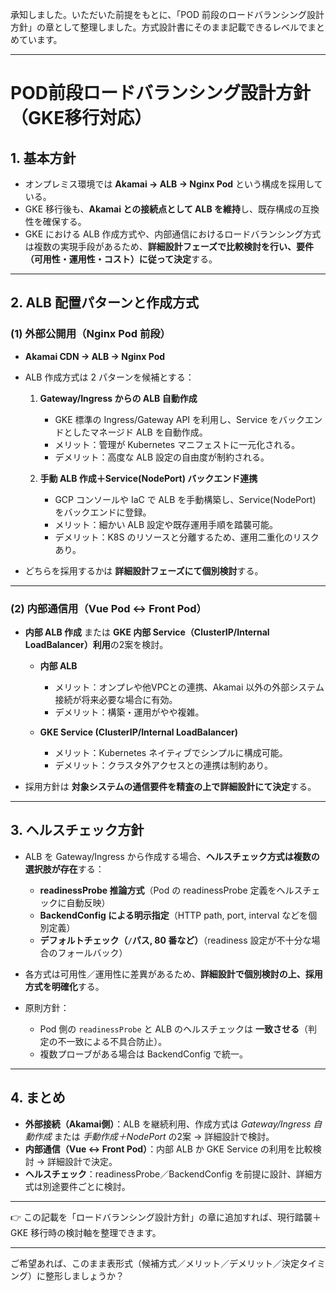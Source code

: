 承知しました。いただいた前提をもとに、「POD 前段のロードバランシング設計方針」の章として整理しました。方式設計書にそのまま記載できるレベルでまとめています。

---

# POD前段ロードバランシング設計方針（GKE移行対応）

## 1. 基本方針

* オンプレミス環境では **Akamai → ALB → Nginx Pod** という構成を採用している。
* GKE 移行後も、**Akamai との接続点として ALB を維持**し、既存構成の互換性を確保する。
* GKE における ALB 作成方式や、内部通信におけるロードバランシング方式は複数の実現手段があるため、**詳細設計フェーズで比較検討を行い、要件（可用性・運用性・コスト）に従って決定**する。

---

## 2. ALB 配置パターンと作成方式

### (1) 外部公開用（Nginx Pod 前段）

* **Akamai CDN → ALB → Nginx Pod**
* ALB 作成方式は 2 パターンを候補とする：

  1. **Gateway/Ingress からの ALB 自動作成**

     * GKE 標準の Ingress/Gateway API を利用し、Service をバックエンドとしたマネージド ALB を自動作成。
     * メリット：管理が Kubernetes マニフェストに一元化される。
     * デメリット：高度な ALB 設定の自由度が制約される。
  2. **手動 ALB 作成＋Service(NodePort) バックエンド連携**

     * GCP コンソールや IaC で ALB を手動構築し、Service(NodePort) をバックエンドに登録。
     * メリット：細かい ALB 設定や既存運用手順を踏襲可能。
     * デメリット：K8S のリソースと分離するため、運用二重化のリスクあり。
* どちらを採用するかは **詳細設計フェーズにて個別検討**する。

---

### (2) 内部通信用（Vue Pod ↔ Front Pod）

* **内部 ALB 作成** または **GKE 内部 Service（ClusterIP/Internal LoadBalancer）利用**の2案を検討。

  * **内部 ALB**

    * メリット：オンプレや他VPCとの連携、Akamai 以外の外部システム接続が将来必要な場合に有効。
    * デメリット：構築・運用がやや複雑。
  * **GKE Service (ClusterIP/Internal LoadBalancer)**

    * メリット：Kubernetes ネイティブでシンプルに構成可能。
    * デメリット：クラスタ外アクセスとの連携は制約あり。
* 採用方針は **対象システムの通信要件を精査の上で詳細設計にて決定**する。

---

## 3. ヘルスチェック方針

* ALB を Gateway/Ingress から作成する場合、**ヘルスチェック方式は複数の選択肢が存在**する：

  * **readinessProbe 推論方式**（Pod の readinessProbe 定義をヘルスチェックに自動反映）
  * **BackendConfig による明示指定**（HTTP path, port, interval などを個別定義）
  * **デフォルトチェック（`/`パス, 80 番など）**（readiness 設定が不十分な場合のフォールバック）
* 各方式は可用性／運用性に差異があるため、**詳細設計で個別検討の上、採用方式を明確化**する。
* 原則方針：

  * Pod 側の `readinessProbe` と ALB のヘルスチェックは **一致させる**（判定の不一致による不具合防止）。
  * 複数プローブがある場合は BackendConfig で統一。

---

## 4. まとめ

* **外部接続（Akamai側）**：ALB を継続利用、作成方式は *Gateway/Ingress 自動作成* または *手動作成＋NodePort* の2案 → 詳細設計で検討。
* **内部通信（Vue ↔ Front Pod）**：内部 ALB か GKE Service の利用を比較検討 → 詳細設計で決定。
* **ヘルスチェック**：readinessProbe／BackendConfig を前提に設計、詳細方式は別途要件ごとに検討。

---

👉 この記載を「ロードバランシング設計方針」の章に追加すれば、現行踏襲＋GKE 移行時の検討軸を整理できます。

---

ご希望あれば、このまま表形式（候補方式／メリット／デメリット／決定タイミング）に整形しましょうか？
